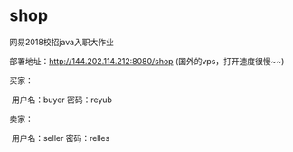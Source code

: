 # shop
网易2018校招java入职大作业

部署地址：http://144.202.114.212:8080/shop (国外的vps，打开速度很慢~~)

买家：

  用户名：buyer
  密码：reyub
  
卖家：

  用户名：seller
  密码：relles
